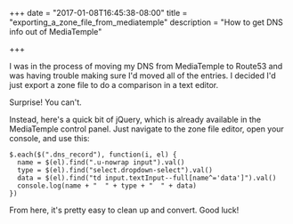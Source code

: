 +++
date = "2017-01-08T16:45:38-08:00"
title = "exporting_a_zone_file_from_mediatemple"
description = "How to get DNS info out of MediaTemple"

+++

I was in the process of moving my DNS from MediaTemple to Route53 and was having trouble making sure I'd moved all of the entries. I decided I'd just export a zone file to do a comparison in a text editor. 

Surprise! You can't.

Instead, here's a quick bit of jQuery, which is already available in the MediaTemple control panel. Just navigate to the zone file editor, open your console, and use this:

```
$.each($(".dns_record"), function(i, el) { 
  name = $(el).find(".u-nowrap input").val()
  type = $(el).find("select.dropdown-select").val()
  data = $(el).find("td input.textInput--full[name^='data']").val()
  console.log(name + "  " + type + "  " + data)
})
```

From here, it's pretty easy to clean up and convert. Good luck!
